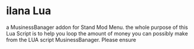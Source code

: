 # ilana Lua
a MusinessBanager addon for Stand Mod Menu.
the whole purpose of this Lua Script is to help you loop the amount of money you can possibly make from the LUA script MusinessBanager.
Please ensure
